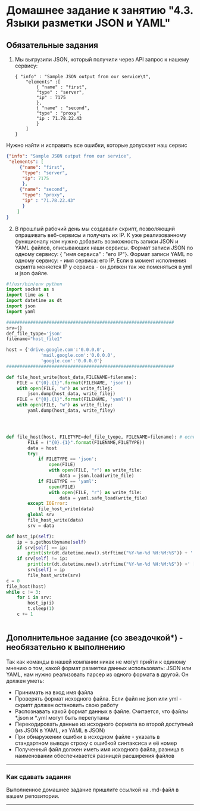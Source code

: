 # Домашнее задание к занятию "4.3. Языки разметки JSON и YAML"

## Обязательные задания

1. Мы выгрузили JSON, который получили через API запрос к нашему сервису:
	```
    { "info" : "Sample JSON output from our service\t",
        "elements" :[
            { "name" : "first",
            "type" : "server",
            "ip" : 7175 
            },
            { "name" : "second",
            "type" : "proxy",
            "ip : 71.78.22.43
            }
        ]
    }
	```
  Нужно найти и исправить все ошибки, которые допускает наш сервис
```json
{"info": "Sample JSON output from our service",
 "elements": [
     {"name": "first",
      "type": "server",
      "ip": 7175
      },
     {"name": "second",
      "type": "proxy",
      "ip" : "71.78.22.43"
      }
    ]
}


```
2. В прошлый рабочий день мы создавали скрипт, позволяющий опрашивать веб-сервисы и получать их IP. К уже реализованному функционалу нам нужно добавить возможность записи JSON и YAML файлов, описывающих наши сервисы. Формат записи JSON по одному сервису: { "имя сервиса" : "его IP"}. Формат записи YAML по одному сервису: - имя сервиса: его IP. Если в момент исполнения скрипта меняется IP у сервиса - он должен так же поменяться в yml и json файле.
```python
#!/usr/bin/env python
import socket as s
import time as t
import datetime as dt
import json
import yaml

###############################################################
srv={}
def_file_tyope='json'
filename="host_file1"

host = {'drive.google.com':'0.0.0.0',
             'mail.google.com':'0.0.0.0',
             'google.com':'0.0.0.0'}
###############################################################

def file_host_write(host_data,FILENAME=filename):
    FILE = ("{0}.{1}".format(FILENAME, 'json'))
    with open(FILE, "w") as write_filej:
        json.dump(host_data, write_filej)
    FILE = ("{0}.{1}".format(FILENAME, 'yaml'))
    with open(FILE, "w") as write_filey:
        yaml.dump(host_data, write_filey)




def file_host(host, FILETYPE=def_file_tyope, FILENAME=filename): # если фаил есть взять данные из необходимого
        FILE = ("{0}.{1}".format(FILENAME,FILETYPE))
        data = host
        try:
            if FILETYPE == 'json':
                open(FILE)
                with open(FILE, "r") as write_file:
                    data = json.load(write_file)
            if FILETYPE == 'yaml':
                open(FILE)
                with open(FILE, "r") as write_file:
                    data = yaml.safe_load(write_file)
        except IOError:
            file_host_write(data)
        global srv
        file_host_write(data)
        srv = data

def host_ip(self):
    ip = s.gethostbyname(self)
    if srv[self] == ip:
        print(str(dt.datetime.now().strftime("%Y-%m-%d %H:%M:%S")) + ' ' + self +' '+ip )
    if srv[self] != ip:
        print(str(dt.datetime.now().strftime("%Y-%m-%d %H:%M:%S")) +' [ERROR] ' + self +' IP mistmatch: '+srv[self]+' '+ip)
        srv[self] = ip
        file_host_write(srv)
c = 0
file_host(host)
while c != 3:
    for i in srv:
        host_ip(i)
        t.sleep(1)
    c += 1



```
## Дополнительное задание (со звездочкой*) - необязательно к выполнению

Так как команды в нашей компании никак не могут прийти к единому мнению о том, какой формат разметки данных использовать: JSON или YAML, нам нужно реализовать парсер из одного формата в другой. Он должен уметь:
   * Принимать на вход имя файла
   * Проверять формат исходного файла. Если файл не json или yml - скрипт должен остановить свою работу
   * Распознавать какой формат данных в файле. Считается, что файлы *.json и *.yml могут быть перепутаны
   * Перекодировать данные из исходного формата во второй доступный (из JSON в YAML, из YAML в JSON)
   * При обнаружении ошибки в исходном файле - указать в стандартном выводе строку с ошибкой синтаксиса и её номер
   * Полученный файл должен иметь имя исходного файла, разница в наименовании обеспечивается разницей расширения файлов

---

### Как сдавать задания

Выполненное домашнее задание пришлите ссылкой на .md-файл в вашем репозитории.

---